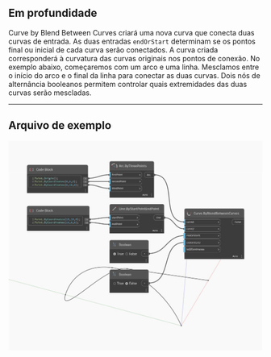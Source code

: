 ## Em profundidade
Curve by Blend Between Curves criará uma nova curva que conecta duas curvas de entrada. As duas entradas `endOrStart` determinam se os pontos final ou inicial de cada curva serão conectados. A curva criada corresponderá à curvatura das curvas originais nos pontos de conexão. No exemplo abaixo, começaremos com um arco e uma linha. Mesclamos entre o início do arco e o final da linha para conectar as duas curvas. Dois nós de alternância booleanos permitem controlar quais extremidades das duas curvas serão mescladas.
___
## Arquivo de exemplo

![ByBlendBetweenCurves](./Autodesk.DesignScript.Geometry.Curve.ByBlendBetweenCurves_img.jpg)

